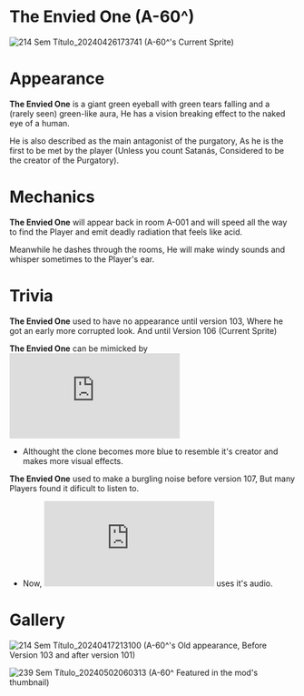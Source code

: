 # The Envied One (A-60^)
![214 Sem Título_20240426173741](https://github.com/DawdleInTime/RND-Purgatory-Mod-Wiki/assets/168727225/397b469d-0048-436d-a31c-cc1d1e887e6f)
(A-60^'s Current Sprite)

# Appearance
__The Envied One__ is a giant green eyeball with green tears falling and a (rarely seen) green-like aura, He has a vision breaking effect to the naked eye of a human.

He is also described as the main antagonist of the purgatory, As he is the first to be met by the player (Unless you count Satanás, Considered to be the creator of the Purgatory).

# Mechanics
__The Envied One__ will appear back in room A-001 and will speed all the way to find the Player and emit deadly radiation that feels like acid.

Meanwhile he dashes through the rooms, He will make windy sounds and whisper sometimes to the Player's ear.

# Trivia
__The Envied One__ used to have no appearance until version 103, Where he got an early more corrupted look. And until Version 106 (Current Sprite)

__The Envied One__ can be mimicked by ![Slothy One](https://github.com/DawdleInTime/RND-Purgatory-Mod-Wiki/blob/main/slothyone.md)
- Althought the clone becomes more blue to resemble it's creator and makes more visual effects.

__The Envied One__ used to make a burgling noise before version 107, But many Players found it dificult to listen to.
- Now, ![Goldneed](https://github.com/DawdleInTime/RND-Purgatory-Mod-Wiki/blob/main/goldneed.md) uses it's audio.

# Gallery
![214 Sem Título_20240417213100](https://github.com/DawdleInTime/RND-Purgatory-Mod-Wiki/assets/168727225/e7d72197-5af8-431f-ad40-2e57e28517e1)
(A-60^'s Old appearance, Before Version 103 and after version 101)

![239 Sem Título_20240502060313](https://github.com/DawdleInTime/RND-Purgatory-Mod-Wiki/assets/168727225/e716c3fa-8656-480b-a746-8673ce5f6c16)
(A-60^ Featured in the mod's thumbnail)

